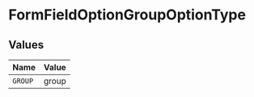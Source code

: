 # FormFieldOptionGroupOptionType


## Values

| Name    | Value   |
| ------- | ------- |
| `GROUP` | group   |